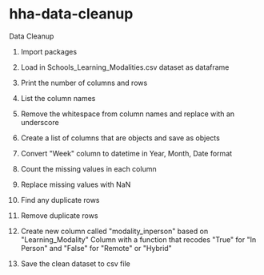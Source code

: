 # hha-data-cleanup

Data Cleanup

1. Import packages

2. Load in Schools_Learning_Modalities.csv dataset as dataframe

3. Print the number of columns and rows

4. List the column names

5. Remove the whitespace from column names and replace with an underscore

6. Create a list of columns that are objects and save as objects

7. Convert "Week" column to datetime in Year, Month, Date format

8. Count the missing values in each column

9. Replace missing values with NaN

10. Find any duplicate rows

11. Remove duplicate rows

12. Create new column called "modality_inperson" based on "Learning_Modality" Column with a function that recodes "True" for "In Person" and "False" for "Remote" or "Hybrid"

13. Save the clean dataset to csv file
